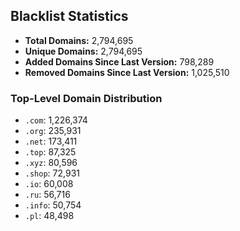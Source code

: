 ## Blacklist Statistics

- **Total Domains:** 2,794,695
- **Unique Domains:** 2,794,695
- **Added Domains Since Last Version:** 798,289
- **Removed Domains Since Last Version:** 1,025,510

### Top-Level Domain Distribution

-  `.com`: 1,226,374
-  `.org`: 235,931
-  `.net`: 173,411
-  `.top`: 87,325
-  `.xyz`: 80,596
-  `.shop`: 72,931
-  `.io`: 60,008
-  `.ru`: 56,716
-  `.info`: 50,754
-  `.pl`: 48,498
